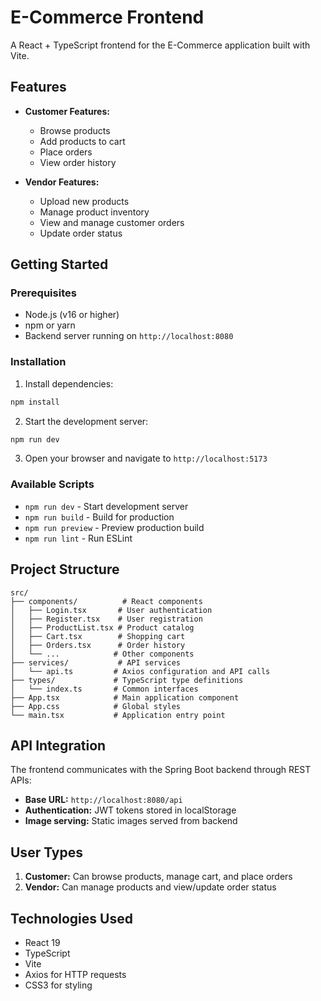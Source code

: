 # E-Commerce Frontend

A React + TypeScript frontend for the E-Commerce application built with Vite.

## Features

- **Customer Features:**
  - Browse products
  - Add products to cart
  - Place orders
  - View order history

- **Vendor Features:**
  - Upload new products
  - Manage product inventory
  - View and manage customer orders
  - Update order status

## Getting Started

### Prerequisites

- Node.js (v16 or higher)
- npm or yarn
- Backend server running on `http://localhost:8080`

### Installation

1. Install dependencies:
```bash
npm install
```

2. Start the development server:
```bash
npm run dev
```

3. Open your browser and navigate to `http://localhost:5173`

### Available Scripts

- `npm run dev` - Start development server
- `npm run build` - Build for production
- `npm run preview` - Preview production build
- `npm run lint` - Run ESLint

## Project Structure

```
src/
├── components/          # React components
│   ├── Login.tsx       # User authentication
│   ├── Register.tsx    # User registration
│   ├── ProductList.tsx # Product catalog
│   ├── Cart.tsx        # Shopping cart
│   ├── Orders.tsx      # Order history
│   └── ...            # Other components
├── services/           # API services
│   └── api.ts         # Axios configuration and API calls
├── types/             # TypeScript type definitions
│   └── index.ts       # Common interfaces
├── App.tsx            # Main application component
├── App.css            # Global styles
└── main.tsx           # Application entry point
```

## API Integration

The frontend communicates with the Spring Boot backend through REST APIs:

- **Base URL:** `http://localhost:8080/api`
- **Authentication:** JWT tokens stored in localStorage
- **Image serving:** Static images served from backend

## User Types

1. **Customer:** Can browse products, manage cart, and place orders
2. **Vendor:** Can manage products and view/update order status

## Technologies Used

- React 19
- TypeScript
- Vite
- Axios for HTTP requests
- CSS3 for styling